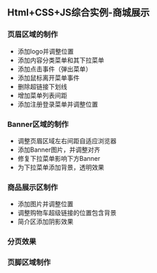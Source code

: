 ## Html+CSS+JS综合实例-商城展示

### 页眉区域的制作
- 添加logo并调整位置
- 添加内容分类菜单和其下拉菜单
- 添加点击事件（弹出菜单）
- 添加鼠标离开菜单事件
- 删除超链接下划线
- 增加菜单列表间距
- 添加注册登录菜单并调整位置

### Banner区域的制作
- 调整页眉区域左右间距自适应浏览器
- 添加Banner图片，并调整对齐
- 修复下拉菜单影响下方Banner
- 为下拉菜单添加背景，透明效果

### 商品展示区制作
- 添加图片并调整位置
- 调整购物车超级链接的位置包含背景
- 简介区添加阴影效果

### 分页效果

### 页脚区域制作
